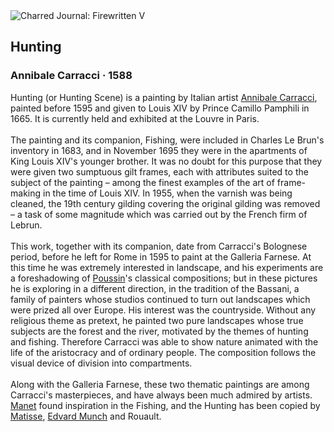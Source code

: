 <div class="artwork-of-the-day">
  <div class="container">
    <div class="img-wrapper">
      <img
        src="https://uploads1.wikiart.org/images/annibale-carracci/hunting-1588.jpg!Large.jpg"
        alt="Charred Journal: Firewritten V" />
    </div>
    <div class="artwork-detail">
      <div class="artwork-origin"> 
        <h2 class="artwork-name">Hunting</h2>
        <h3 class="artist">
          Annibale Carracci
                    ·  1588
        </h3>
      </div>
      <p class="description">
        <span class="artwork-description-text ng-binding" ng-bind-html="viewModel.ArtworkOfTheDay.Description | unsafe">Hunting (or Hunting Scene) is a painting by Italian artist <a target="_blank" href="/en/annibale-carracci">Annibale Carracci</a>, painted before 1595 and given to Louis XIV by Prince Camillo Pamphili in 1665. It is currently held and exhibited at the Louvre in Paris.
<br>
<br>The painting and its companion, Fishing, were included in Charles Le Brun's inventory in 1683, and in November 1695 they were in the apartments of King Louis XIV's younger brother. It was no doubt for this purpose that they were given two sumptuous gilt frames, each with attributes suited to the subject of the painting – among the finest examples of the art of frame-making in the time of Louis XIV. In 1955, when the varnish was being cleaned, the 19th century gilding covering the original gilding was removed – a task of some magnitude which was carried out by the French firm of Lebrun.
<br>
<br>This work, together with its companion, date from Carracci's Bolognese period, before he left for Rome in 1595 to paint at the Galleria Farnese. At this time he was extremely interested in landscape, and his experiments are a foreshadowing of <a target="_blank" href="/en/nicolas-poussin">Poussin</a>'s classical compositions; but in these pictures he is exploring in a different direction, in the tradition of the Bassani, a family of painters whose studios continued to turn out landscapes which were prized all over Europe. His interest was the countryside. Without any religious theme as pretext, he painted two pure landscapes whose true subjects are the forest and the river, motivated by the themes of hunting and fishing. Therefore Carracci was able to show nature animated with the life of the aristocracy and of ordinary people. The composition follows the visual device of division into compartments.
<br>
<br>Along with the Galleria Farnese, these two thematic paintings are among Carracci's masterpieces, and have always been much admired by artists. <a target="_blank" href="/en/edouard-manet">Manet</a> found inspiration in the Fishing, and the Hunting has been copied by <a target="_blank" href="/en/henri-matisse">Matisse</a>, <a target="_blank" href="/en/edvard-munch">Edvard Munch</a> and Rouault.</span>
                        <div class="text-shadow-container" ng-show="showShadow" style=""></div>
      </p>
    </div>
  </div>

</div>
